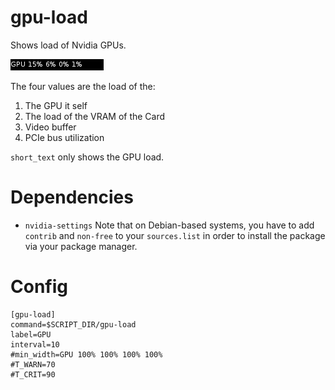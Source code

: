 # gpu-load

Shows load of Nvidia GPUs.

![](gpu-load.png)

The four values are the load of the:

1. The GPU it self
2. The load of the VRAM of the Card
3. Video buffer
4. PCIe bus utilization

`short_text` only shows the GPU load.

# Dependencies

* `nvidia-settings` Note that on Debian-based systems, you have to add `contrib` and `non-free` to your `sources.list` in order to install the package via your package manager.

# Config
```
[gpu-load]
command=$SCRIPT_DIR/gpu-load
label=GPU
interval=10
#min_width=GPU 100% 100% 100% 100%
#T_WARN=70
#T_CRIT=90
```
